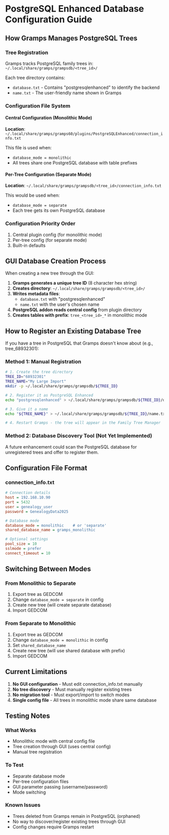 # PostgreSQL Enhanced Database Configuration Guide

## How Gramps Manages PostgreSQL Trees

### Tree Registration
Gramps tracks PostgreSQL family trees in: `~/.local/share/gramps/grampsdb/<tree_id>/`

Each tree directory contains:
- `database.txt` - Contains "postgresqlenhanced" to identify the backend
- `name.txt` - The user-friendly name shown in Gramps

### Configuration File System

#### Central Configuration (Monolithic Mode)
**Location**: `~/.local/share/gramps/gramps60/plugins/PostgreSQLEnhanced/connection_info.txt`

This file is used when:
- `database_mode = monolithic` 
- All trees share one PostgreSQL database with table prefixes

#### Per-Tree Configuration (Separate Mode) 
**Location**: `~/.local/share/gramps/grampsdb/<tree_id>/connection_info.txt`

This would be used when:
- `database_mode = separate`
- Each tree gets its own PostgreSQL database

### Configuration Priority Order
1. Central plugin config (for monolithic mode)
2. Per-tree config (for separate mode)  
3. Built-in defaults

## GUI Database Creation Process

When creating a new tree through the GUI:

1. **Gramps generates a unique tree ID** (8 character hex string)
2. **Creates directory**: `~/.local/share/gramps/grampsdb/<tree_id>/`
3. **Writes metadata files**:
   - `database.txt` with "postgresqlenhanced"
   - `name.txt` with the user's chosen name
4. **PostgreSQL addon reads central config** from plugin directory
5. **Creates tables with prefix**: `tree_<tree_id>_*` in monolithic mode

## How to Register an Existing Database Tree

If you have a tree in PostgreSQL that Gramps doesn't know about (e.g., tree_68932301):

### Method 1: Manual Registration
```bash
# 1. Create the tree directory
TREE_ID="68932301"
TREE_NAME="My Large Import"
mkdir -p ~/.local/share/gramps/grampsdb/${TREE_ID}

# 2. Register it as PostgreSQL Enhanced
echo "postgresqlenhanced" > ~/.local/share/gramps/grampsdb/${TREE_ID}/database.txt

# 3. Give it a name
echo "${TREE_NAME}" > ~/.local/share/gramps/grampsdb/${TREE_ID}/name.txt

# 4. Restart Gramps - the tree will appear in the Family Tree Manager
```

### Method 2: Database Discovery Tool (Not Yet Implemented)
A future enhancement could scan the PostgreSQL database for unregistered trees and offer to register them.

## Configuration File Format

### connection_info.txt
```ini
# Connection details
host = 192.168.10.90
port = 5432
user = genealogy_user
password = GenealogyData2025

# Database mode
database_mode = monolithic    # or 'separate'
shared_database_name = gramps_monolithic

# Optional settings
pool_size = 10
sslmode = prefer
connect_timeout = 10
```

## Switching Between Modes

### From Monolithic to Separate
1. Export tree as GEDCOM
2. Change `database_mode = separate` in config
3. Create new tree (will create separate database)
4. Import GEDCOM

### From Separate to Monolithic  
1. Export tree as GEDCOM
2. Change `database_mode = monolithic` in config
3. Set `shared_database_name` 
4. Create new tree (will use shared database with prefix)
5. Import GEDCOM

## Current Limitations

1. **No GUI configuration** - Must edit connection_info.txt manually
2. **No tree discovery** - Must manually register existing trees
3. **No migration tool** - Must export/import to switch modes
4. **Single config file** - All trees in monolithic mode share same database

## Testing Notes

### What Works
- Monolithic mode with central config file
- Tree creation through GUI (uses central config)
- Manual tree registration

### To Test
- Separate database mode
- Per-tree configuration files
- GUI parameter passing (username/password)
- Mode switching

### Known Issues
- Trees deleted from Gramps remain in PostgreSQL (orphaned)
- No way to discover/register existing trees through GUI
- Config changes require Gramps restart